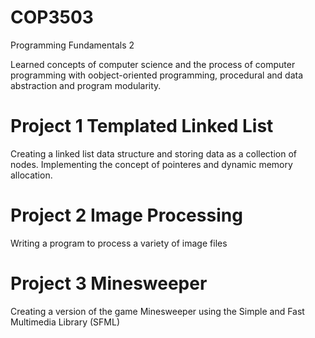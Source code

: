 # COP3503
Programming Fundamentals 2

Learned concepts of computer science and the process of computer programming with oobject-oriented programming, procedural and data abstraction and program modularity.


# Project 1 Templated Linked List 
Creating a linked list data structure and storing data as a collection of nodes.
Implementing the concept of pointeres and dynamic memory allocation. 

# Project 2 Image Processing 
Writing a program to process a variety of image files 

# Project 3 Minesweeper 
Creating a version of the game Minesweeper using the Simple and Fast Multimedia Library (SFML)


